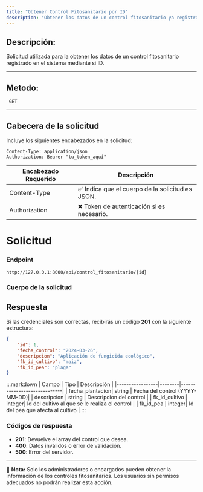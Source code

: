 ```yaml
---
title: "Obtener Control Fitosanitario por ID"
description: "Obtener los datos de un control fitosanitario ya registrado en el sistema por el ID que le corresponde."
---
```


## Descripción:

Solicitud utilizada para la obtener los datos de un control fitosanitario registrado en el sistema mediante si ID.

---

## Metodo:
```
 GET
```
---
## **Cabecera de la solicitud**
Incluye los siguientes encabezados en la solicitud:
```
Content-Type: application/json
Authorization: Bearer "tu_token_aquí"
```
|Encabezado	Requerido | Descripción  |
|-------------------- |--------------|
|Content-Type	      |✅	Indica que el cuerpo de la solicitud es JSON.
|Authorization        |❌	Token de autenticación si es necesario.


# **Solicitud**

### **Endpoint**
```
http://127.0.0.1:8000/api/control_fitosanitario/{id}
```
### **Cuerpo de la solicitud**

## **Respuesta**

Si las credenciales son correctas, recibirás un código **201** con la siguiente estructura:

```json
{
    "id": 1,
    "fecha_control": "2024-03-26",
    "descripcion": "Aplicación de fungicida ecológico",
    "fk_id_cultivo": "maiz",
    "fk_id_pea": "plaga"
}
```

:::markdown
| Campo           | Tipo   | Descripción                |
|-----------------|--------|-----------------------------|
| fecha_plantacion| string | Fecha del control (YYYY-MM-DD)|
| descripcion     | string |  Descripcion del control   |
| fk_id_cultivo   | integer| Id del cultivo al que se le realiza el control   |
| fk_id_pea       | integer| Id del pea que afecta al cultivo  |
:::


### **Códigos de respuesta**
- **201**: Devuelve el array del control que desea.
- **400**: Datos inválidos o error de validación.
- **500**: Error del servidor.

---

📄 **Nota:** Solo los administradores o encargados pueden obtener la información de los controles fitosanitarios. Los usuarios sin permisos adecuados no podrán realizar esta acción.
